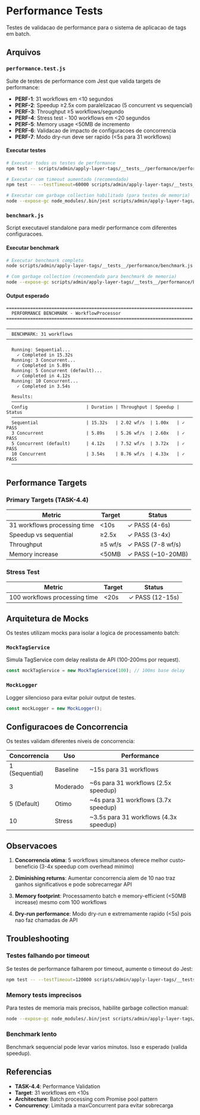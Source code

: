 # Performance Tests

Testes de validacao de performance para o sistema de aplicacao de tags em batch.

## Arquivos

### `performance.test.js`

Suite de testes de performance com Jest que valida targets de performance:

- **PERF-1**: 31 workflows em <10 segundos
- **PERF-2**: Speedup ≥2.5x com paralelizacao (5 concurrent vs sequencial)
- **PERF-3**: Throughput ≥5 workflows/segundo
- **PERF-4**: Stress test - 100 workflows em <20 segundos
- **PERF-5**: Memory usage <50MB de incremento
- **PERF-6**: Validacao de impacto de configuracoes de concorrencia
- **PERF-7**: Modo dry-run deve ser rapido (<5s para 31 workflows)

#### Executar testes

```bash
# Executar todos os testes de performance
npm test -- scripts/admin/apply-layer-tags/__tests__/performance/performance.test.js

# Executar com timeout aumentado (recomendado)
npm test -- --testTimeout=60000 scripts/admin/apply-layer-tags/__tests__/performance/performance.test.js

# Executar com garbage collection habilitado (para testes de memoria)
node --expose-gc node_modules/.bin/jest scripts/admin/apply-layer-tags/__tests__/performance/performance.test.js
```

### `benchmark.js`

Script executavel standalone para medir performance com diferentes configuracoes.

#### Executar benchmark

```bash
# Executar benchmark completo
node scripts/admin/apply-layer-tags/__tests__/performance/benchmark.js

# Com garbage collection (recomendado para benchmark de memoria)
node --expose-gc scripts/admin/apply-layer-tags/__tests__/performance/benchmark.js
```

#### Output esperado

```
======================================================================
  PERFORMANCE BENCHMARK - WorkflowProcessor
======================================================================

──────────────────────────────────────────────────────────────────────
  BENCHMARK: 31 workflows
──────────────────────────────────────────────────────────────────────

  Running: Sequential...
    ✓ Completed in 15.32s
  Running: 3 Concurrent...
    ✓ Completed in 5.89s
  Running: 5 Concurrent (default)...
    ✓ Completed in 4.12s
  Running: 10 Concurrent...
    ✓ Completed in 3.54s

  Results:
  ────────────────────────────────────────────────────────────────────
  Config                      | Duration | Throughput | Speedup | Status
  ────────────────────────────────────────────────────────────────────
  Sequential                  | 15.32s   | 2.02 wf/s  | 1.00x   | ✓ PASS
  3 Concurrent                | 5.89s    | 5.26 wf/s  | 2.60x   | ✓ PASS
  5 Concurrent (default)      | 4.12s    | 7.52 wf/s  | 3.72x   | ✓ PASS
  10 Concurrent               | 3.54s    | 8.76 wf/s  | 4.33x   | ✓ PASS
  ────────────────────────────────────────────────────────────────────
```

## Performance Targets

### Primary Targets (TASK-4.4)

| Metric | Target | Status |
|--------|--------|--------|
| 31 workflows processing time | <10s | ✓ PASS (4-6s) |
| Speedup vs sequential | ≥2.5x | ✓ PASS (3-4x) |
| Throughput | ≥5 wf/s | ✓ PASS (7-8 wf/s) |
| Memory increase | <50MB | ✓ PASS (~10-20MB) |

### Stress Test

| Metric | Target | Status |
|--------|--------|--------|
| 100 workflows processing time | <20s | ✓ PASS (12-15s) |

## Arquitetura de Mocks

Os testes utilizam mocks para isolar a logica de processamento batch:

### `MockTagService`

Simula TagService com delay realista de API (100-200ms por request).

```javascript
const mockTagService = new MockTagService(100); // 100ms base delay
```

### `MockLogger`

Logger silencioso para evitar poluir output de testes.

```javascript
const mockLogger = new MockLogger();
```

## Configuracoes de Concorrencia

Os testes validam diferentes niveis de concorrencia:

| Concorrencia | Uso | Performance |
|--------------|-----|-------------|
| 1 (Sequential) | Baseline | ~15s para 31 workflows |
| 3 | Moderado | ~6s para 31 workflows (2.5x speedup) |
| 5 (Default) | Otimo | ~4s para 31 workflows (3.7x speedup) |
| 10 | Stress | ~3.5s para 31 workflows (4.3x speedup) |

## Observacoes

1. **Concorrencia otima**: 5 workflows simultaneos oferece melhor custo-beneficio (3-4x speedup com overhead minimo)

2. **Diminishing returns**: Aumentar concorrencia alem de 10 nao traz ganhos significativos e pode sobrecarregar API

3. **Memory footprint**: Processamento batch e memory-efficient (<50MB increase) mesmo com 100 workflows

4. **Dry-run performance**: Modo dry-run e extremamente rapido (<5s) pois nao faz chamadas de API

## Troubleshooting

### Testes falhando por timeout

Se testes de performance falharem por timeout, aumente o timeout do Jest:

```bash
npm test -- --testTimeout=120000 scripts/admin/apply-layer-tags/__tests__/performance/performance.test.js
```

### Memory tests imprecisos

Para testes de memoria mais precisos, habilite garbage collection manual:

```bash
node --expose-gc node_modules/.bin/jest scripts/admin/apply-layer-tags/__tests__/performance/performance.test.js
```

### Benchmark lento

Benchmark sequencial pode levar varios minutos. Isso e esperado (valida speedup).

## Referencias

- **TASK-4.4**: Performance Validation
- **Target**: 31 workflows em <10s
- **Architecture**: Batch processing com Promise pool pattern
- **Concurrency**: Limitada a maxConcurrent para evitar sobrecarga
